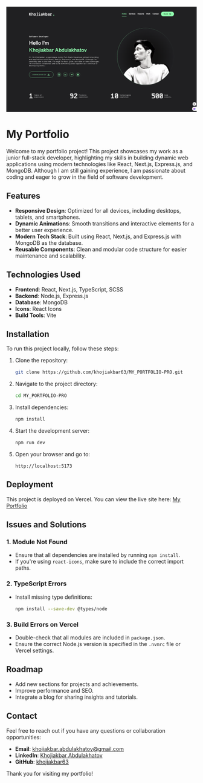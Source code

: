 ![alt text](portfolio-1.png)

# My Portfolio

Welcome to my portfolio project! This project showcases my work as a junior full-stack developer, highlighting my skills in building dynamic web applications using modern technologies like React, Next.js, Express.js, and MongoDB. Although I am still gaining experience, I am passionate about coding and eager to grow in the field of software development.

## Features

- **Responsive Design**: Optimized for all devices, including desktops, tablets, and smartphones.
- **Dynamic Animations**: Smooth transitions and interactive elements for a better user experience.
- **Modern Tech Stack**: Built using React, Next.js, and Express.js with MongoDB as the database.
- **Reusable Components**: Clean and modular code structure for easier maintenance and scalability.

## Technologies Used

- **Frontend**: React, Next.js, TypeScript, SCSS
- **Backend**: Node.js, Express.js
- **Database**: MongoDB
- **Icons**: React Icons
- **Build Tools**: Vite

## Installation

To run this project locally, follow these steps:

1. Clone the repository:
   ```bash
   git clone https://github.com/khojiakbar63/MY_PORTFOLIO-PRO.git
   ```

2. Navigate to the project directory:
   ```bash
   cd MY_PORTFOLIO-PRO
   ```

3. Install dependencies:
   ```bash
   npm install
   ```

4. Start the development server:
   ```bash
   npm run dev
   ```

5. Open your browser and go to:
   ```
   http://localhost:5173
   ```

## Deployment

This project is deployed on Vercel. You can view the live site here: [My Portfolio](https://myportfolio.vercel.app)

## Issues and Solutions

### 1. **Module Not Found**
   - Ensure that all dependencies are installed by running `npm install`.
   - If you're using `react-icons`, make sure to include the correct import paths.

### 2. **TypeScript Errors**
   - Install missing type definitions:
     ```bash
     npm install --save-dev @types/node
     ```

### 3. **Build Errors on Vercel**
   - Double-check that all modules are included in `package.json`.
   - Ensure the correct Node.js version is specified in the `.nvmrc` file or Vercel settings.

## Roadmap

- Add new sections for projects and achievements.
- Improve performance and SEO.
- Integrate a blog for sharing insights and tutorials.

## Contact

Feel free to reach out if you have any questions or collaboration opportunities:

- **Email**: khojiakbar.abdulakhatov@gmail.com
- **LinkedIn**: [Khojiakbar Abdulakhatov](https://www.linkedin.com/in/xojiakbar-abdulaxatov-b7aa31316/)
- **GitHub**: [khojiakbar63](https://github.com/khojiakbar63)

Thank you for visiting my portfolio!

